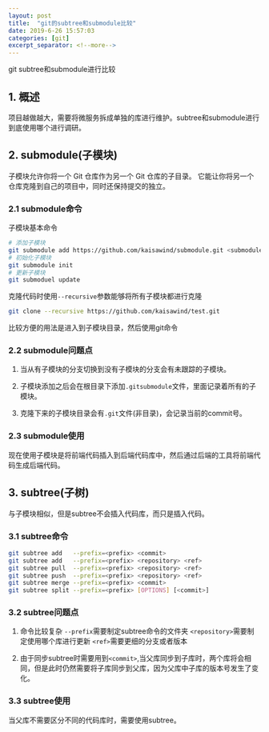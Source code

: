 ```yaml
---
layout: post
title:  "git的subtree和submodule比较"
date: 2019-6-26 15:57:03
categories: [git]
excerpt_separator: <!--more-->
---
```

git subtree和submodule进行比较
<!--more-->

## 1. 概述

项目越做越大，需要将微服务拆成单独的库进行维护。subtree和submodule进行到底使用哪个进行调研。

## 2. submodule(子模块)

子模块允许你将一个 Git 仓库作为另一个 Git 仓库的子目录。 它能让你将另一个仓库克隆到自己的项目中，同时还保持提交的独立。

### 2.1 submodule命令

子模块基本命令

```bash
# 添加子模块
git submodule add https://github.com/kaisawind/submodule.git <submodule name>
# 初始化子模块
git submodule init
# 更新子模块
git submoduel update
```

克隆代码时使用`--recursive`参数能够将所有子模块都进行克隆

```bash
git clone --recursive https://github.com/kaisawind/test.git
```

比较方便的用法是进入到子模块目录，然后使用git命令

### 2.2 submodule问题点

1. 当从有子模块的分支切换到没有子模块的分支会有未跟踪的子模块。

2. 子模块添加之后会在根目录下添加`.gitsubmodule`文件，里面记录着所有的子模块。

3. 克隆下来的子模块目录会有`.git`文件(非目录)，会记录当前的commit号。

### 2.3 submodule使用

现在使用子模块是将前端代码插入到后端代码库中，然后通过后端的工具将前端代码生成后端代码。

## 3. subtree(子树)

与子模块相似，但是subtree不会插入代码库，而只是插入代码。

### 3.1 subtree命令

```bash
git subtree add   --prefix=<prefix> <commit>
git subtree add   --prefix=<prefix> <repository> <ref>
git subtree pull  --prefix=<prefix> <repository> <ref>
git subtree push  --prefix=<prefix> <repository> <ref>
git subtree merge --prefix=<prefix> <commit>
git subtree split --prefix=<prefix> [OPTIONS] [<commit>]
```

### 3.2 subtree问题点

1. 命令比较复杂
    `--prefix`需要制定subtree命令的文件夹
    `<repository>`需要制定使用哪个库进行更新
    `<ref>`需要更细的分支或者版本

2. 由于同步subtree时需要用到`<commit>`,当父库同步到子库时，两个库将会相同，但是此时仍然需要将子库同步到父库，因为父库中子库的版本号发生了变化。

### 3.3 subtree使用

当父库不需要区分不同的代码库时，需要使用subtree。